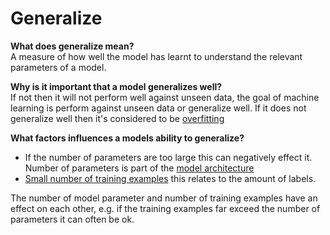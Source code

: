 # Generalize

**What does generalize mean?**  
A measure of how well the model has learnt to understand the relevant parameters of a model.

**Why is it important that a model generalizes well?**  
If not then it will not perform well against unseen data, the goal of machine learning is perform against unseen data or generalize well.  If it does not generalize well then it's considered to be [overfitting](./overfitting.md)

**What factors influences a models ability to generalize?**

- If the number of parameters are too large this can negatively effect it.  Number of parameters is part of the [model architecture](./model-architecture.md)
- [Small number of training examples](./small-data.md) this relates to the amount of labels.

The number of model parameter and number of training examples have an effect on each other, e.g. if the training examples far exceed the number of parameters it can often be ok.